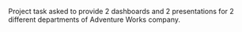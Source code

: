 Project task asked to provide 2 dashboards and 2 presentations for 2 different departments of Adventure Works company. 
